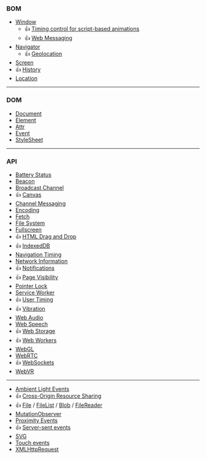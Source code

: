 ### BOM
* [Window](https://developer.mozilla.org/en-US/docs/Web/API/Window)
  * :+1: [Timing control for script-based animations](https://developer.mozilla.org/en-US/docs/Web/API/window/requestAnimationFrame)
  * :+1: [Web Messaging](https://developer.mozilla.org/en-US/docs/Web/API/Window/postMessage)
* [Navigator](https://developer.mozilla.org/en-US/docs/Web/API/Navigator)
  * :+1: [Geolocation](https://developer.mozilla.org/en-US/docs/Web/API/Geolocation)
* [Screen](https://developer.mozilla.org/en-US/docs/Web/API/Screen)
* :+1: [History](https://developer.mozilla.org/en-US/docs/Web/API/History)
* [Location](https://developer.mozilla.org/en-US/docs/Web/API/Location)

***

### DOM
* [Document](https://developer.mozilla.org/en-US/docs/Web/API/Document)
* [Element](https://developer.mozilla.org/en-US/docs/Web/API/Element)
* [Attr](https://developer.mozilla.org/en-US/docs/Web/API/Attr)
* [Event](https://developer.mozilla.org/en-US/docs/Web/API/Event)
* [StyleSheet](https://developer.mozilla.org/en-US/docs/Web/API/StyleSheet)

***

### API
* [Battery Status](https://developer.mozilla.org/en-US/docs/Web/API/Battery_Status_API)
* [Beacon](https://developer.mozilla.org/en-US/docs/Web/API/Beacon_API)
* [Broadcast Channel](https://developer.mozilla.org/en-US/docs/Web/API/Broadcast_Channel_API)
* :+1: [Canvas](https://developer.mozilla.org/en-US/docs/Web/API/Canvas_API)
* [Channel Messaging](https://developer.mozilla.org/en-US/docs/Web/API/Channel_Messaging_API)
* [Encoding](https://developer.mozilla.org/en-US/docs/Web/API/Encoding_API)
* [Fetch](https://developer.mozilla.org/en-US/docs/Web/API/Fetch_API)
* [File System](https://developer.mozilla.org/en-US/docs/Web/API/File_System_API)
* [Fullscreen](https://developer.mozilla.org/en-US/docs/Web/API/Fullscreen_API)
* :+1: [HTML Drag and Drop](https://developer.mozilla.org/en-US/docs/Web/API/HTML_Drag_and_Drop_API)
* :+1: [IndexedDB](https://developer.mozilla.org/en-US/docs/Web/API/IndexedDB_API)
* [Navigation Timing](https://developer.mozilla.org/en-US/docs/Web/API/Navigation_timing_API)
* [Network Information](https://developer.mozilla.org/en-US/docs/Web/API/Network_Information_API)
* :+1: [Notifications](https://developer.mozilla.org/en-US/docs/Web/API/Notifications_API)
* :+1: [Page Visibility](https://developer.mozilla.org/en-US/docs/Web/API/Page_Visibility_API)
* [Pointer Lock](https://developer.mozilla.org/en-US/docs/Web/API/Pointer_Lock_API)
* [Service Worker](https://developer.mozilla.org/en-US/docs/Web/API/Service_Worker_API)
* :+1: [User Timing ](https://developer.mozilla.org/en-US/docs/Web/API/User_Timing_API)
* :+1: [Vibration](https://developer.mozilla.org/en-US/docs/Web/API/Vibration_API)
* [Web Audio](https://developer.mozilla.org/en-US/docs/Web/API/Web_Audio_API)
* [Web Speech](https://developer.mozilla.org/en-US/docs/Web/API/Web_Speech_API)
* :+1: [Web Storage](https://developer.mozilla.org/en-US/docs/Web/API/Web_Storage_API)
* :+1: [Web Workers](https://developer.mozilla.org/en-US/docs/Web/API/Web_Workers_API)
* [WebGL](https://developer.mozilla.org/en-US/docs/Web/API/WebGL_API)
* [WebRTC](https://developer.mozilla.org/en-US/docs/Web/API/WebRTC_API)
* :+1: [WebSockets](https://developer.mozilla.org/en-US/docs/Web/API/WebSockets_API)
* [WebVR](https://developer.mozilla.org/en-US/docs/Web/API/WebVR_API)

***

* [Ambient Light Events](https://developer.mozilla.org/en-US/docs/Web/API/Ambient_Light_Events)
* :+1: [Cross-Origin Resource Sharing](https://developer.mozilla.org/en-US/docs/Web/HTTP/Access_control_CORS)
* :+1: [File](https://developer.mozilla.org/en-US/docs/Web/API/File) / [FileList](https://developer.mozilla.org/en-US/docs/Web/API/FileList) / [Blob](https://developer.mozilla.org/en-US/docs/Web/API/Blob) / [FileReader](https://developer.mozilla.org/en-US/docs/Web/API/FileReader)
* [MutationObserver](https://developer.mozilla.org/en-US/docs/Web/API/MutationObserver)
* [Proximity Events](https://developer.mozilla.org/en-US/docs/Web/API/Proximity_Events)
* :+1: [Server-sent events](https://developer.mozilla.org/en-US/docs/Web/API/Server-sent_events)
* [SVG](https://developer.mozilla.org/en-US/docs/Web/SVG)
* [Touch events](https://developer.mozilla.org/en-US/docs/Web/API/Touch_events)
* [XMLHttpRequest](https://developer.mozilla.org/en-US/docs/Web/API/XMLHttpRequest)
